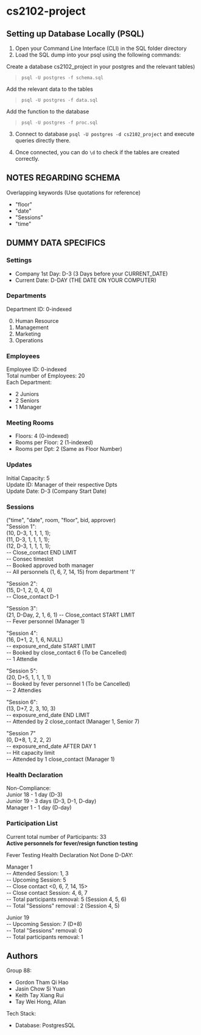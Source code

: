 # cs2102-project

## Setting up Database Locally (PSQL)

1. Open your Command Line Interface (CLI) in the SQL folder directory
2. Load the SQL dump into your psql using the following commands:  

Create a database cs2102_project in your postgres and the relevant tables)  
> `psql -U postgres -f schema.sql`  

Add the relevant data to the tables  
> `psql -U postgres -f data.sql`  

Add the function to the database
> `psql -U postgres -f proc.sql`

3. Connect to database `psql -U postgres -d cs2102_project` and execute queries directly there.

4. Once connected, you can do `\d` to check if the tables are created correctly.

## NOTES REGARDING SCHEMA

Overlapping keywords (Use quotations for reference)  

- "floor"
- "date"
- "Sessions"
- "time"

## DUMMY DATA SPECIFICS

### Settings

- Company 1st Day: D-3 (3 Days before your CURRENT_DATE)  
- Current Date: D-DAY (THE DATE ON YOUR COMPUTER)  

### Departments

Department ID: 0-indexed  

0. Human Resource
1. Management
2. Marketing
3. Operations  

### Employees

Employee ID: 0-indexed  
Total number of Employees: 20  
Each Department:  

- 2 Juniors
- 2 Seniors
- 1 Manager  

### Meeting Rooms

- Floors: 4 (0-indexed)  
- Rooms per Floor: 2 (1-indexed)  
- Rooms per Dpt: 2 (Same as Floor Number)  

### Updates

Initial Capacity: 5  
Update ID: Manager of their respective Dpts  
Update Date: D-3 (Company Start Date)  

### Sessions

("time", "date", room, "floor", bid, approver)  
"Session 1":  
(10, D-3, 1, 1, 1, 1);  
(11, D-3, 1, 1, 1, 1);  
(12, D-3, 1, 1, 1, 1);  
-- Close_contact END LIMIT  
-- Consec timeslot  
-- Booked approved both manager  
-- All personnels (1, 6, 7, 14, 15) from department '1'  

"Session 2":  
(15, D-1, 2, 0, 4, 0)  
-- Close_contact D-1  

"Session 3":  
(21, D-Day, 2, 1, 6, 1)
-- Close_contact START LIMIT  
-- Fever personnel (Manager 1)  

"Session 4":  
 (16, D+1, 2, 1, 6, NULL)  
-- exposure_end_date START LIMIT  
-- Booked by close_contact 6 (To be Cancelled)  
-- 1 Attendie  

"Session 5":  
(20, D+5, 1, 1, 1, 1)  
-- Booked by fever personnel 1 (To be Cancelled)  
-- 2 Attendies  

"Session 6":  
(13, D+7, 2, 3, 10, 3)  
-- exposure_end_date END LIMIT  
-- Attended by 2 close_contact (Manager 1, Senior 7)  

"Session 7"  
(0, D+8, 1, 2, 2, 2)  
-- exposure_end_date AFTER DAY 1  
-- Hit capacity limit  
-- Attended by 1 close_contact (Manager 1)  

### Health Declaration

Non-Compliance:  
Junior 18 - 1 day (D-3)  
Junior 19 - 3 days (D-3, D-1, D-day)  
Manager 1 - 1 day (D-day)

### Participation List

Current total number of Participants: 33  
**Active personnels for fever/resign function testing**

Fever Testing
Health Declaration Not Done D-DAY:  

Manager 1  
-- Attended Session: 1, 3  
-- Upcoming Session: 5  
-- Close contact <0, 6, 7, 14, 15>  
-- Close contact Session: 4, 6, 7  
-- Total participants removal: 5 (Session 4, 5, 6)  
-- Total "Sessions" removal : 2 (Session 4, 5)

Junior 19  
-- Upcoming Session: 7 (D+8)  
-- Total "Sessions" removal: 0  
-- Total participants removal: 1

## Authors

Group 88:

- Gordon Tham Qi Hao
- Jasin Chow Si Yuan
- Keith Tay Xiang Rui
- Tay Wei Hong, Allan

Tech Stack:

- Database: PostgresSQL

